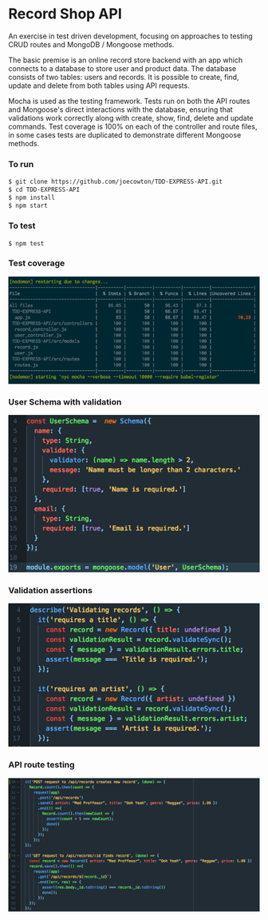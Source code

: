 # Record Shop API

An exercise in test driven development, focusing on approaches to testing CRUD routes and MongoDB / Mongoose methods.

The basic premise is an online record store backend with an app which connects to a database to store user and product data. The database consists of two tables: users and records. It is possible to create, find, update and delete from both tables using API requests.

Mocha is used as the testing framework. Tests run on both the API routes and Mongoose's direct interactions with the database, ensuring that validations work correctly along with create, show, find, delete and update commands. Test coverage is 100% on each of the controller and route files, in some cases tests are duplicated to demonstrate different Mongoose methods.

### To run
```
$ git clone https://github.com/joecowton/TDD-EXPRESS-API.git
$ cd TDD-EXPRESS-API
$ npm install
$ npm start
```
### To test
```
$ npm test
```
### Test coverage
![App](images/1.png)

### User Schema with validation

![App](images/2.png)

### Validation assertions
![App](images/3.png)

### API route testing
![App](images/4.png)
